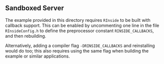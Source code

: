 
## Sandboxed Server

The example provided in this directory requires `RInside` to be built with
callback support.  This can be enabled by uncommenting one line in the file
`RInsideConfig.h` to define the preprocessor constant `RINSIDE_CALLBACKS`,
and then rebuilding.

Alternatively, adding a compiler flag `-DRINSIDE_CALLBACKS` and reinstalling
would do too; this also requires using the same flag when building the
example or similar applications.
